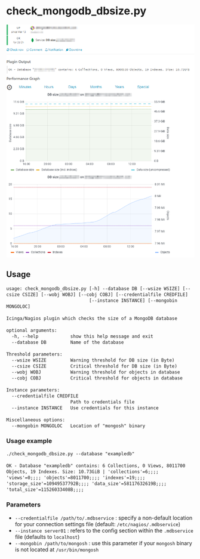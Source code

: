 # check_mongodb_dbsize.py

![Output of check_mongodb_size.py](img/check_mongodb_size_full.png?raw=true "Output of check_mongodb_size.py")

## Usage
```
usage: check_mongodb_dbsize.py [-h] --database DB [--wsize WSIZE] [--csize CSIZE] [--wobj WOBJ] [--cobj COBJ] [--credentialfile CREDFILE]
                               [--instance INSTANCE] [--mongobin MONGOLOC]

Icinga/Nagios plugin which checks the size of a MongoDB database

optional arguments:
  -h, --help            show this help message and exit
  --database DB         Name of the database

Threshold parameters:
  --wsize WSIZE         Warning threshold for DB size (in Byte)
  --csize CSIZE         Critical threshold for DB size (in Byte)
  --wobj WOBJ           Warning threshold for objects in database
  --cobj COBJ           Critical threshold for objects in database

Instance parameters:
  --credentialfile CREDFILE
                        Path to credentials file
  --instance INSTANCE   Use credentials for this instance

Miscellaneous options:
  --mongobin MONGOLOC   Location of "mongosh" binary
```

### Usage example
```
./check_mongodb_dbsize.py --database "exampledb"

OK - Database "exampledb" contains: 6 Collections, 0 Views, 8011700 Objects, 19 Indexes. Size: 10.73GiB | 'collections'=6;;;; 'views'=0;;;; 'objects'=8011700;;;; 'indexes'=19;;;; 'storage_size'=10949537792B;;;; 'data_size'=58117632619B;;;; 'total_size'=11526033408B;;;;
```

### Parameters
- `--credentialfile /path/to/.mdbservice` : specify a non-default location for your connection settings file (default: `/etc/nagios/.mdbservice`)
- `--instance server01` : refers to the config section within the `.mdbservice` file (defaults to `localhost`)
- `--mongobin /path/to/mongosh` : use this parameter if your `mongosh` binary is not located at `/usr/bin/mongosh`

